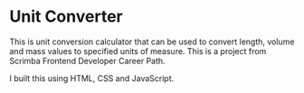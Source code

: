 # Unit Converter

This is unit conversion calculator that can be used to convert length, volume and mass values to specified units of measure. This is a project from Scrimba Frontend Developer Career Path. 

I built this using HTML, CSS and JavaScript.

